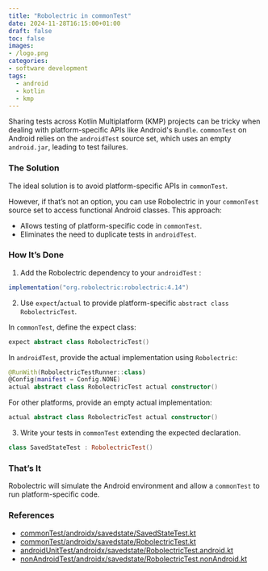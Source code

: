 ```yaml
---
title: "Robolectric in commonTest"
date: 2024-11-28T16:15:00+01:00
draft: false
toc: false
images:
- /logo.png
categories:
- software development
tags:
  - android
  - kotlin
  - kmp
---
```


Sharing tests across Kotlin Multiplatform (KMP) projects can be tricky when dealing with platform-specific APIs like Android's `Bundle`. `commonTest` on Android relies on the `androidTest` source set, which uses an empty `android.jar`, leading to test failures.

### The Solution

The ideal solution is to avoid platform-specific APIs in `commonTest`.

However, if that’s not an option, you can use Robolectric in your `commonTest` source set to access functional Android classes. This approach:

- Allows testing of platform-specific code in `commonTest`.
- Eliminates the need to duplicate tests in `androidTest`.

### How It’s Done

1. Add the Robolectric dependency to your `androidTest` :

```groovy
implementation("org.robolectric:robolectric:4.14")
```

2. Use `expect`/`actual` to provide platform-specific `abstract class RobolectricTest`.

In `commonTest`, define the expect class:

```kotlin
expect abstract class RobolectricTest()
```

In `androidTest`, provide the actual implementation using `Robolectric`:

```kotlin
@RunWith(RobolectricTestRunner::class)
@Config(manifest = Config.NONE)
actual abstract class RobolectricTest actual constructor()
```

For other platforms, provide an empty actual implementation:

```kotlin
actual abstract class RobolectricTest actual constructor()
```

3. Write your tests in `commonTest` extending the expected declaration.

```kotlin
class SavedStateTest : RobolectricTest()
```

### That’s It

Robolectric will simulate the Android environment and allow a `commonTest` to run platform-specific code.

### References

- [commonTest/androidx/savedstate/SavedStateTest.kt](https://cs.android.com/androidx/platform/frameworks/support/+/7dc24cd1eb1889c2b9234a32bb5852dc0d263995:savedstate/savedstate/src/commonTest/kotlin/androidx/savedstate/SavedStateTest.kt;l=23)
- [commonTest/androidx/savedstate/RobolectricTest.kt](https://cs.android.com/androidx/platform/frameworks/support/+/7dc24cd1eb1889c2b9234a32bb5852dc0d263995:savedstate/savedstate/src/commonTest/kotlin/androidx/savedstate/RobolectricTest.kt;l=19)
- [androidUnitTest/androidx/savedstate/RobolectricTest.android.kt](https://cs.android.com/androidx/platform/frameworks/support/+/7dc24cd1eb1889c2b9234a32bb5852dc0d263995:savedstate/savedstate/src/androidUnitTest/kotlin/androidx/savedstate/RobolectricTest.android.kt;l=25)
- [nonAndroidTest/androidx/savedstate/RobolectricTest.nonAndroid.kt](https://cs.android.com/androidx/platform/frameworks/support/+/7dc24cd1eb1889c2b9234a32bb5852dc0d263995:savedstate/savedstate/src/nonAndroidTest/kotlin/androidx/savedstate/RobolectricTest.nonAndroid.kt)


